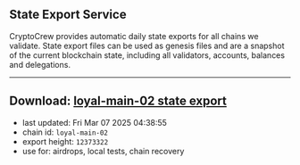 ## State Export Service
CryptoCrew provides automatic daily state exports for all chains we validate. State export files can be used as genesis files and are a snapshot of the current blockchain state, including all validators, accounts, balances and delegations.

---
**Download: [loyal-main-02 state export](https://dl-eu2.ccvalidators.com/SERVICE/loyal/loyal-main-02_export_12373322.json)**
---

- last updated: Fri Mar 07 2025 04:38:55
- chain id: `loyal-main-02`
- export height: `12373322`
- use for: airdrops, local tests, chain recovery
